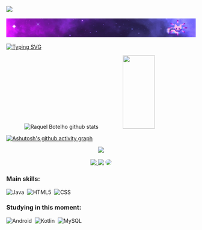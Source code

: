 ![](https://komarev.com/ghpvc/?username=RaquelBotelhoof&color=blueviolet)


[![Poster with background image of a galaxy in the colours purple and blue with animated sparkling stars, drawing of a ballerina and a cat in the left, the text "Amanda P. Pinha" in the center, and Linkedin url on the top right](poster_galaxy-2.gif)](https://www.linkedin.com/in/raquel-botelho-2a0ab816a/)
  
 [![Typing SVG](https://readme-typing-svg.herokuapp.com/?color=da70d6&size=35&center=true&vCenter=true&width=1000&lines=HELLO!,+My+name+is+Raquel+Botelho;I'm+23+years+old;I+live+in+Brazil+and+I'm+passionate+about+technology;Thanks+for+visiting!!!+:%29)](https://git.io/typing-svg)

<div align="center">  
  <img width="49%" height="195px" src="https://github-readme-stats.vercel.app/api?username=RaquelBotelhoof&show_icons=true&count_private=true&hide_border=true&title_color=da70d6&icon_color=da70d6&text_color=c9d1d9&bg_color=0d1117" alt="Raquel Botelho github stats" /> 
  <img width="41%" height="195px" src="https://github-readme-stats.vercel.app/api/top-langs/?username=RaquelBotelhoof&layout=compact&hide_border=true&title_color=da70d6&text_color=da70d6&bg_color=0d1117" />
</div>


[![Ashutosh's github activity graph](https://activity-graph.herokuapp.com/graph?username=RaquelBotelhoof&bg_color=0d1117&color=7b68ee&line=a020f0&point=87ceeb&area=true&hide_border=true)](https://github.com/ashutosh00710/github-readme-activity-graph)


<p align="center">
  <img src="https://github-profile-trophy.vercel.app/?username=RaquelBotelhoof&theme=dracula&row=2&no-bg=true&column=3&margin-w=15&margin-h=15" />
</p>

<div align="center"> 
<a href="https://instagram.com/raquel_botelhoof" target="_blank"><img src="https://img.shields.io/badge/-Instagram-%23E4405F?style=for-the-badge&logo=instagram&logoColor=white"</a>
<a href = "mailto:raquel.botelhoof@gmail.com"> <img src="https://img.shields.io/badge/-Gmail-%23333?style=for-the-badge&logo=gmail&logoColor=white" target="_blank"></a>
<a href="https://www.linkedin.com/in/raquel-botelho-2a0ab816a/" target="_blank"><img src="https://img.shields.io/badge/-LinkedIn-%230077B5?style=for-the-badge&logo=linkedin&logoColor=white" style="border-radius: 30px" target="_blank"></a> 
 </div>

 ### Main skills:
![Java](https://img.shields.io/badge/java-0D1117?style=for-the-badge&logo=java&labelColor=0D1117)&nbsp;
![HTML5](https://img.shields.io/badge/html5-0D1117?style=for-the-badge&logo=html5&labelColor=0D1117)&nbsp;
![CSS](https://img.shields.io/badge/-CSS-0D1117?style=for-the-badge&logo=CSS3&logoColor=1572B6&labelColor=0D1117)&nbsp;

### Studying in this moment:
![Android](https://img.shields.io/badge/Android-0D1117?style=for-the-badge&logo=android&labelColor=0D1117)&nbsp;
![Kotlin](https://img.shields.io/badge/kotlin-0D1117?style=for-the-badge&logo=kotlin&labelColor=0D1117)&nbsp;
![MySQL](https://img.shields.io/badge/mysql-0D1117?style=for-the-badge&logo=mysql&labelColor=0D1117)&nbsp;
